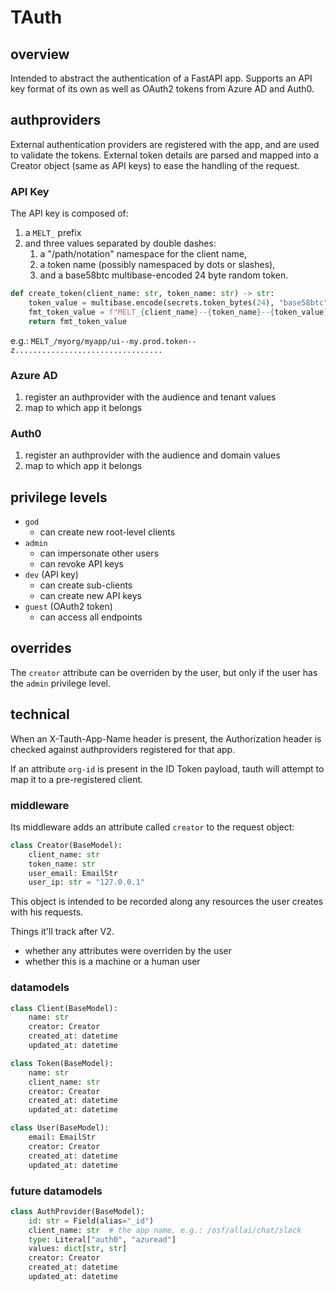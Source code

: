 # TAuth

## overview

Intended to abstract the authentication of a FastAPI app.
Supports an API key format of its own as well as OAuth2 tokens from Azure AD and Auth0.

## authproviders

External authentication providers are registered with the app, and are used to validate the tokens.
External token details are parsed and mapped into a Creator object (same as API keys) to ease the handling of the request.

### API Key

The API key is composed of:

1. a `MELT_` prefix
2. and three values separated by double dashes:
   1. a "/path/notation" namespace for the client name,
   2. a token name (possibly namespaced by dots or slashes),
   3. and a base58btc multibase-encoded 24 byte random token.

```python
def create_token(client_name: str, token_name: str) -> str:
    token_value = multibase.encode(secrets.token_bytes(24), "base58btc")
    fmt_token_value = f"MELT_{client_name}--{token_name}--{token_value}"
    return fmt_token_value
```

e.g.: `MELT_/myorg/myapp/ui--my.prod.token--z.................................`

### Azure AD

1. register an authprovider with the audience and tenant values
2. map to which app it belongs

### Auth0

1. register an authprovider with the audience and domain values
2. map to which app it belongs

## privilege levels

- `god`
  - can create new root-level clients
- `admin`
  - can impersonate other users
  - can revoke API keys
- `dev` (API key)
  - can create sub-clients
  - can create new API keys
- `guest` (OAuth2 token)
  - can access all endpoints

## overrides

The `creator` attribute can be overriden by the user, but only if the user has the `admin` privilege level.

## technical

When an X-Tauth-App-Name header is present, the Authorization header is checked against authproviders registered for that app.

If an attribute `org-id` is present in the ID Token payload, tauth will attempt to map it to a pre-registered client.

### middleware

Its middleware adds an attribute called `creator` to the request object:

```python
class Creator(BaseModel):
    client_name: str
    token_name: str
    user_email: EmailStr
    user_ip: str = "127.0.0.1"
```

This object is intended to be recorded along any resources the user creates with his requests.

Things it'll track after V2.

- whether any attributes were overriden by the user
- whether this is a machine or a human user

### datamodels

```python
class Client(BaseModel):
    name: str
    creator: Creator
    created_at: datetime
    updated_at: datetime

class Token(BaseModel):
    name: str
    client_name: str
    creator: Creator
    created_at: datetime
    updated_at: datetime

class User(BaseModel):
    email: EmailStr
    creator: Creator
    created_at: datetime
    updated_at: datetime
```

### future datamodels

```python
class AuthProvider(BaseModel):
    id: str = Field(alias="_id")
    client_name: str  # the app name, e.g.: /osf/allai/chat/slack
    type: Literal["auth0", "azuread"]
    values: dict[str, str]
    creator: Creator
    created_at: datetime
    updated_at: datetime
```
